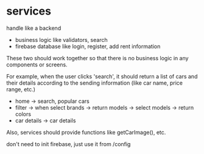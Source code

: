 # services

handle like a backend

- business logic like validators, search
- firebase database like login, register, add rent information

These two should work together so that there is no business logic in any components or screens.

For example, when the user clicks 'search', it should return a list of cars and their details according to the sending information (like car name, price range, etc.)

- home -> search, popular cars
- filter -> when select brands -> return models -> select models -> return colors
- car details -> car details

Also, services should provide functions like getCarImage(), etc.

don't need to init firebase, just use it from /config
